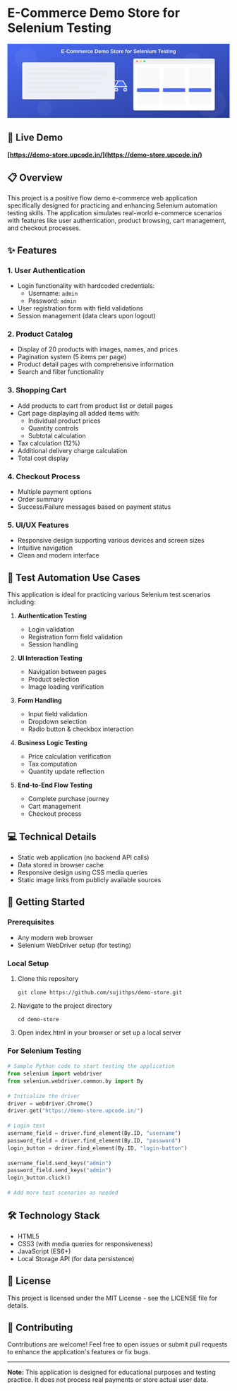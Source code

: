 # E-Commerce Demo Store for Selenium Testing

![E-Commerce Demo Store](assets/header-image.svg)

## 🔗 Live Demo

**[https://demo-store.upcode.in/](https://demo-store.upcode.in/)**

## 📋 Overview

This project is a positive flow demo e-commerce web application specifically designed for practicing and enhancing Selenium automation testing skills. The application simulates real-world e-commerce scenarios with features like user authentication, product browsing, cart management, and checkout processes.

## ✨ Features

### 1. User Authentication
- Login functionality with hardcoded credentials:
  - Username: `admin`
  - Password: `admin`
- User registration form with field validations
- Session management (data clears upon logout)

### 2. Product Catalog
- Display of 20 products with images, names, and prices
- Pagination system (5 items per page)
- Product detail pages with comprehensive information
- Search and filter functionality

### 3. Shopping Cart
- Add products to cart from product list or detail pages
- Cart page displaying all added items with:
  - Individual product prices
  - Quantity controls
  - Subtotal calculation
- Tax calculation (12%)
- Additional delivery charge calculation
- Total cost display

### 4. Checkout Process
- Multiple payment options
- Order summary
- Success/Failure messages based on payment status

### 5. UI/UX Features
- Responsive design supporting various devices and screen sizes
- Intuitive navigation
- Clean and modern interface

## 🧪 Test Automation Use Cases

This application is ideal for practicing various Selenium test scenarios including:

1. **Authentication Testing**
   - Login validation
   - Registration form field validation
   - Session handling

2. **UI Interaction Testing**
   - Navigation between pages
   - Product selection
   - Image loading verification

3. **Form Handling**
   - Input field validation
   - Dropdown selection
   - Radio button & checkbox interaction

4. **Business Logic Testing**
   - Price calculation verification
   - Tax computation
   - Quantity update reflection

5. **End-to-End Flow Testing**
   - Complete purchase journey
   - Cart management
   - Checkout process

## 💻 Technical Details

- Static web application (no backend API calls)
- Data stored in browser cache
- Responsive design using CSS media queries
- Static image links from publicly available sources

## 🚀 Getting Started

### Prerequisites
- Any modern web browser
- Selenium WebDriver setup (for testing)

### Local Setup
1. Clone this repository
   ```
   git clone https://github.com/sujithps/demo-store.git
   ```
2. Navigate to the project directory
   ```
   cd demo-store
   ```
3. Open index.html in your browser or set up a local server

### For Selenium Testing
```python
# Sample Python code to start testing the application
from selenium import webdriver
from selenium.webdriver.common.by import By

# Initialize the driver
driver = webdriver.Chrome()
driver.get("https://demo-store.upcode.in/")

# Login test
username_field = driver.find_element(By.ID, "username")
password_field = driver.find_element(By.ID, "password")
login_button = driver.find_element(By.ID, "login-button")

username_field.send_keys("admin")
password_field.send_keys("admin")
login_button.click()

# Add more test scenarios as needed
```

## 🛠️ Technology Stack

- HTML5
- CSS3 (with media queries for responsiveness)
- JavaScript (ES6+)
- Local Storage API (for data persistence)

## 📝 License

This project is licensed under the MIT License - see the LICENSE file for details.

## 👥 Contributing

Contributions are welcome! Feel free to open issues or submit pull requests to enhance the application's features or fix bugs.


---

**Note:** This application is designed for educational purposes and testing practice. It does not process real payments or store actual user data.